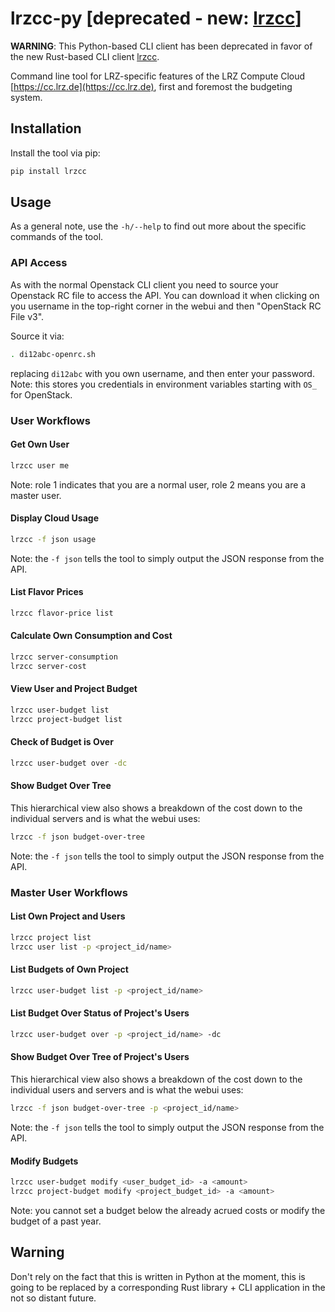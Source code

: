 # lrzcc-py \[deprecated - new: [lrzcc](https://github.com/LRZ-BADW/lrzcc)\]

**WARNING**: This Python-based CLI client has been deprecated in favor of the
new Rust-based CLI client [lrzcc](https://github.com/LRZ-BADW/lrzcc).

Command line tool for LRZ-specific features of the LRZ Compute Cloud
[https://cc.lrz.de](https://cc.lrz.de), first and foremost the budgeting system.

## Installation
Install the tool via pip:
```bash
pip install lrzcc
```

## Usage
As a general note, use the `-h/--help` to find out more about the specific
commands of the tool.

### API Access
As with the normal Openstack CLI client you need to source your Openstack RC
file to access the API. You can download it when clicking on you username
in the top-right corner in the webui and then "OpenStack RC File v3".

Source it via:
```bash
. di12abc-openrc.sh
```
replacing `di12abc` with you own username, and then enter your password.
Note: this stores you credentials in environment variables starting with
`OS_` for OpenStack.

### User Workflows

#### Get Own User
```bash
lrzcc user me
```
Note: role 1 indicates that you are a normal user, role 2 means you are a
master user.

#### Display Cloud Usage
```bash
lrzcc -f json usage
```
Note: the `-f json` tells the tool to simply output the JSON response from
the API.

#### List Flavor Prices
```bash
lrzcc flavor-price list
```

#### Calculate Own Consumption and Cost
```bash
lrzcc server-consumption
lrzcc server-cost
```

#### View User and Project Budget
```bash
lrzcc user-budget list
lrzcc project-budget list
```

#### Check of Budget is Over
```bash
lrzcc user-budget over -dc
```

#### Show Budget Over Tree
This hierarchical view also shows a breakdown of the cost down to the
individual servers and is what the webui uses:
```bash
lrzcc -f json budget-over-tree
```
Note: the `-f json` tells the tool to simply output the JSON response from
the API.

### Master User Workflows

#### List Own Project and Users
```bash
lrzcc project list
lrzcc user list -p <project_id/name>
```

#### List Budgets of Own Project
```bash
lrzcc user-budget list -p <project_id/name>
```

#### List Budget Over Status of Project's Users
```bash
lrzcc user-budget over -p <project_id/name> -dc
```

#### Show Budget Over Tree of Project's Users
This hierarchical view also shows a breakdown of the cost down to the
individual users and servers and is what the webui uses:
```bash
lrzcc -f json budget-over-tree -p <project_id/name>
```
Note: the `-f json` tells the tool to simply output the JSON response from
the API.

#### Modify Budgets
```bash
lrzcc user-budget modify <user_budget_id> -a <amount>
lrzcc project-budget modify <project_budget_id> -a <amount>
```
Note: you cannot set a budget below the already acrued costs or modify the
budget of a past year.

## Warning
Don't rely on the fact that this is written in Python at the moment, this is
going to be replaced by a corresponding Rust library + CLI application in
the not so distant future.
